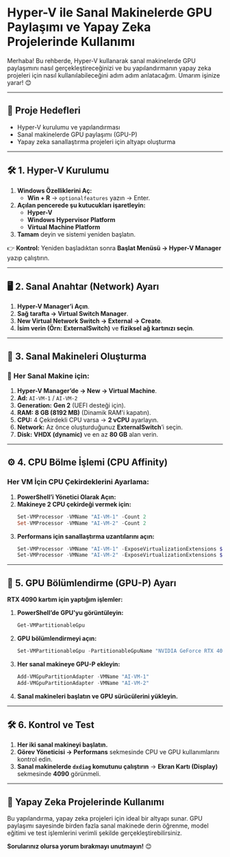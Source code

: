 # Hyper-V ile Sanal Makinelerde GPU Paylaşımı ve Yapay Zeka Projelerinde Kullanımı

Merhaba! Bu rehberde, Hyper-V kullanarak sanal makinelerde GPU paylaşımını nasıl gerçekleştireceğinizi ve bu yapılandırmanın yapay zeka projeleri için nasıl kullanılabileceğini adım adım anlatacağım. Umarım işinize yarar! 😊

---

## 🎯 **Proje Hedefleri**

- Hyper-V kurulumu ve yapılandırması
- Sanal makinelerde GPU paylaşımı (GPU-P)
- Yapay zeka sanallaştırma projeleri için altyapı oluşturma

---

## 🛠️ **1. Hyper-V Kurulumu**

1. **Windows Özelliklerini Aç:**  
   - **Win + R** → `optionalfeatures` yazın → Enter.  
2. **Açılan pencerede şu kutucukları işaretleyin:**  
   - **Hyper-V**  
   - **Windows Hypervisor Platform**  
   - **Virtual Machine Platform**  
3. **Tamam** deyin ve sistemi yeniden başlatın.  

👉 **Kontrol:** Yeniden başladıktan sonra **Başlat Menüsü → Hyper-V Manager** yazıp çalıştırın.

---

## 🖥️ **2. Sanal Anahtar (Network) Ayarı**

1. **Hyper-V Manager’i Açın**.  
2. **Sağ tarafta → Virtual Switch Manager**.  
3. **New Virtual Network Switch → External → Create**.  
4. **İsim verin (Örn: ExternalSwitch)** ve **fiziksel ağ kartınızı seçin**.  

---

## 💽 **3. Sanal Makineleri Oluşturma**

### 🧱 **Her Sanal Makine için:**

1. **Hyper-V Manager’de → New → Virtual Machine**.  
2. **Ad:** `AI-VM-1` / `AI-VM-2`  
3. **Generation:** **Gen 2** (UEFI desteği için).  
4. **RAM:** **8 GB (8192 MB)** (Dinamik RAM'i kapatın).  
5. **CPU:** 4 Çekirdekli CPU varsa → **2 vCPU** ayarlayın.  
6. **Network:** Az önce oluşturduğunuz **ExternalSwitch**’i seçin.  
7. **Disk:** **VHDX (dynamic)** ve en az **80 GB** alan verin.  

---

## ⚙️ **4. CPU Bölme İşlemi (CPU Affinity)**

### **Her VM İçin CPU Çekirdeklerini Ayarlama:**

1. **PowerShell’i Yönetici Olarak Açın:**
2. **Makineye 2 CPU çekirdeği vermek için:**
   ```powershell
   Set-VMProcessor -VMName "AI-VM-1" -Count 2
   Set-VMProcessor -VMName "AI-VM-2" -Count 2
   ```
3. **Performans için sanallaştırma uzantılarını açın:**
   ```powershell
   Set-VMProcessor -VMName "AI-VM-1" -ExposeVirtualizationExtensions $true
   Set-VMProcessor -VMName "AI-VM-2" -ExposeVirtualizationExtensions $true
   ```

---

## 🎨 **5. GPU Bölümlendirme (GPU-P) Ayarı**

**RTX 4090 kartım için yaptığım işlemler:**

1. **PowerShell’de GPU'yu görüntüleyin:**
   ```powershell
   Get-VMPartitionableGpu
   ```
2. **GPU bölümlendirmeyi açın:**
   ```powershell
   Set-VMPartitionableGpu -PartitionableGpuName "NVIDIA GeForce RTX 4090" -MaxPartitionCount 2
   ```
3. **Her sanal makineye GPU-P ekleyin:**
   ```powershell
   Add-VMGpuPartitionAdapter -VMName "AI-VM-1"
   Add-VMGpuPartitionAdapter -VMName "AI-VM-2"
   ```
4. **Sanal makineleri başlatın ve GPU sürücülerini yükleyin.**

---

## 🛠️ **6. Kontrol ve Test**

1. **Her iki sanal makineyi başlatın.**  
2. **Görev Yöneticisi → Performans** sekmesinde CPU ve GPU kullanımlarını kontrol edin.  
3. **Sanal makinelerde `dxdiag` komutunu çalıştırın** → **Ekran Kartı (Display)** sekmesinde **4090** görünmeli.  

---

## 🚀 **Yapay Zeka Projelerinde Kullanımı**

Bu yapılandırma, yapay zeka projeleri için ideal bir altyapı sunar. GPU paylaşımı sayesinde birden fazla sanal makinede derin öğrenme, model eğitimi ve test işlemlerini verimli şekilde gerçekleştirebilirsiniz.

**Sorularınız olursa yorum bırakmayı unutmayın!** 😊
